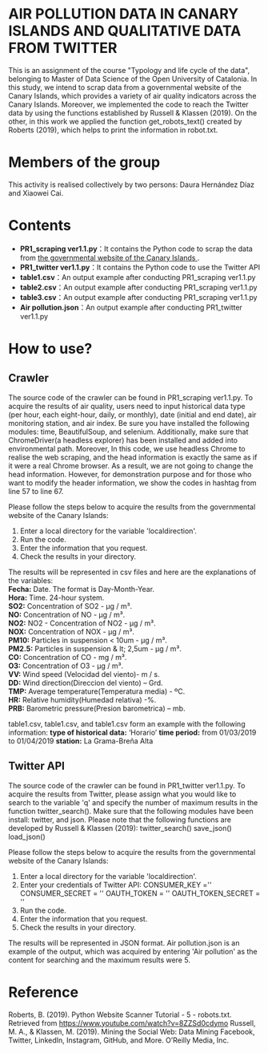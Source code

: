 # AIR POLLUTION DATA IN CANARY ISLANDS AND QUALITATIVE DATA FROM TWITTER

This is an assignment of the course "Typology and life cycle of the data", belonging to Master of Data Science of the Open University of Catalonia. In this study, we intend to scrap data from a governmental website of the Canary Islands, which provides a variety of air quality indicators across the Canary Islands. Moreover, we implemented the code to reach the Twitter data by using the functions established by Russell & Klassen (2019). 
On the other, in this work we applied the function get_robots_text() created by Roberts (2019), which helps to print the information in robot.txt.

# Members of the group
This activity is realised collectively by two persons: Daura Hernández Díaz and Xiaowei Cai.

# Contents
<ul>
<li><strong>PR1_scraping ver1.1.py</strong>：It contains the Python code to scrap the data from <a href="url">the governmental website of the Canary Islands </a>.</li>
<li><strong>PR1_twitter ver1.1.py</strong>：It contains the Python code to use the Twitter API</li>
<li><strong>table1.csv</strong>：An output example after conducting PR1_scraping ver1.1.py</li>
<li><strong>table2.csv</strong>：An output example after conducting PR1_scraping ver1.1.py</li>
<li><strong>table3.csv</strong>：An output example after conducting PR1_scraping ver1.1.py</li>
<li><strong>Air pollution.json</strong>：An output example after conducting PR1_twitter ver1.1.py</li>
</ul>

# How to use?
## Crawler
The source code of the crawler can be found in PR1_scraping ver1.1.py.
To acquire the results of air quality, users need to input historical data type (per hour, each eight-hour, daily, or monthly), date (initial and end date), air monitoring station, and air index. Be sure you have installed the following modules: time, BeautifulSoup, and selenium. Additionally, make sure that ChromeDriver(a headless explorer) has been installed and added into environmental path.
Moreover, 
In this code, we use headless Chrome to realise the web scraping, and the head information is exactly the same as if it were a real Chrome browser. As a result, we are not going to change the head information. However, for demonstration purpose and for those who want to modify the header information, we show the codes in hashtag from line 57 to line 67.

Please follow the steps below to acquire the results from the governmental website of the Canary Islands:
1. Enter a local directory for the variable 'localdirection'.
2. Run the code.
3. Enter the information that you request.
4. Check the results in your directory. 

The results will be represented in csv files and here are the explanations of the variables:<br>
<strong>Fecha:</strong> Date. The format is Day-Month-Year.<br>
<strong>Hora:</strong> Time. 24-hour system.<br>
<strong>SO2:</strong> Concentration of SO2 - μg / m³.<br>
<strong>NO:</strong> Concentration of NO - μg / m³.<br>
<strong>NO2:</strong> NO2 - Concentration of NO2 - μg / m³.<br>
<strong>NOX:</strong> Concentration of NOX - μg / m³.<br>
<strong>PM10:</strong> Particles in suspension < 10um - μg / m³.<br>
<strong>PM2.5:</strong> Particles in suspension & lt; 2,5um - μg / m³.<br>
<strong>CO:</strong> Concentration of CO - mg / m³.<br>
<strong>O3:</strong> Concentration of O3 - μg / m³.<br>
<strong>VV:</strong> Wind speed (Velocidad del viento)- m / s.<br>
<strong>DD:</strong> Wind direction(Direccion del viento) – Grd.<br>
<strong>TMP:</strong> Average temperature(Temperatura media) - ºC.<br>
<strong>HR:</strong> Relative humidity(Humedad relativa) -%.<br>
<strong>PRB:</strong> Barometric pressure(Presion barometrica) – mb.<br>

table1.csv, table1.csv, and table1.csv form an example with the following information:
<strong>type of historical data:</strong> ‘Horario’
<strong>time period:</strong> from 01/03/2019 to 01/04/2019
<strong>station:</strong> La Grama-Breña Alta

## Twitter API
The source code of the crawler can be found in PR1_twitter ver1.1.py.
To acquire the results from Twitter, please assign what you would like to search to the variable 'q' and specify the number of maximum results in the function twitter_search(). Make sure that the following modules have been install: twitter, and json.
Please note that the following functions are developed by Russell & Klassen (2019):
twitter_search()
save_json()
load_json()

Please follow the steps below to acquire the results from the governmental website of the Canary Islands:
1. Enter a local directory for the variable 'localdirection'.
2. Enter your credentials of Twitter API:
CONSUMER_KEY =''
CONSUMER_SECRET = ''
OAUTH_TOKEN = ''
OAUTH_TOKEN_SECRET = ''
3. Run the code.
4. Enter the information that you request.
5. Check the results in your directory. 

The results will be represented in JSON format. Air pollution.json is an example of the output, which was acquired by entering 'Air pollution' as the content for searching and the maximum results were 5. 

# Reference
Roberts, B. (2019). Python Website Scanner Tutorial - 5 - robots.txt. Retrieved from https://www.youtube.com/watch?v=8ZZSd0cdymo
Russell, M. A., & Klassen, M. (2019). Mining the Social Web: Data Mining Facebook, Twitter, LinkedIn, Instagram, GitHub, and More. O’Reilly Media, Inc.
